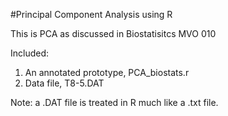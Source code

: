 #Principal Component Analysis using R

This is PCA as discussed in Biostatisitcs MVO 010 

Included:

1. An annotated prototype, PCA_biostats.r
2. Data file, T8-5.DAT

Note: a .DAT file is treated in R much like a .txt file.
